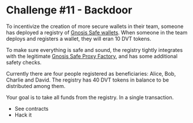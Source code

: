 # Challenge #11 - Backdoor

To incentivize the creation of more secure wallets in their team, someone has deployed a registry of [Gnosis Safe wallets](https://github.com/gnosis/safe-contracts/blob/v1.3.0/contracts/GnosisSafe.sol). When someone in the team deploys and registers a wallet, they will eran 10 DVT tokens.

To make sure everything is safe and sound, the registry tightly integrates with the legitimate [Gnosis Safe Proxy Factory](https://github.com/gnosis/safe-contracts/blob/v1.3.0/contracts/proxies/GnosisSafeProxyFactory.sol), and has some additional safety checks.

Currently there are four people registered as beneficiaries: Alice, Bob, Charlie and David. The registry has 40 DVT tokens in balance to be distributed among them.

Your goal is to take all funds from the registry. In a single transaction.

- See contracts
- Hack it